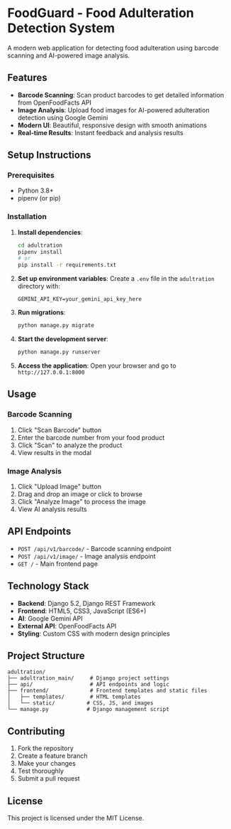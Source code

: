 # FoodGuard - Food Adulteration Detection System

A modern web application for detecting food adulteration using barcode scanning and AI-powered image analysis.

## Features

- **Barcode Scanning**: Scan product barcodes to get detailed information from OpenFoodFacts API
- **Image Analysis**: Upload food images for AI-powered adulteration detection using Google Gemini
- **Modern UI**: Beautiful, responsive design with smooth animations
- **Real-time Results**: Instant feedback and analysis results

## Setup Instructions

### Prerequisites
- Python 3.8+
- pipenv (or pip)

### Installation

1. **Install dependencies**:
   ```bash
   cd adultration
   pipenv install
   # or
   pip install -r requirements.txt
   ```

2. **Set up environment variables**:
   Create a `.env` file in the `adultration` directory with:
   ```
   GEMINI_API_KEY=your_gemini_api_key_here
   ```

3. **Run migrations**:
   ```bash
   python manage.py migrate
   ```

4. **Start the development server**:
   ```bash
   python manage.py runserver
   ```

5. **Access the application**:
   Open your browser and go to `http://127.0.0.1:8000`

## Usage

### Barcode Scanning
1. Click "Scan Barcode" button
2. Enter the barcode number from your food product
3. Click "Scan" to analyze the product
4. View results in the modal

### Image Analysis
1. Click "Upload Image" button
2. Drag and drop an image or click to browse
3. Click "Analyze Image" to process the image
4. View AI analysis results

## API Endpoints

- `POST /api/v1/barcode/` - Barcode scanning endpoint
- `POST /api/v1/image/` - Image analysis endpoint
- `GET /` - Main frontend page

## Technology Stack

- **Backend**: Django 5.2, Django REST Framework
- **Frontend**: HTML5, CSS3, JavaScript (ES6+)
- **AI**: Google Gemini API
- **External API**: OpenFoodFacts API
- **Styling**: Custom CSS with modern design principles

## Project Structure

```
adultration/
├── adultration_main/     # Django project settings
├── api/                  # API endpoints and logic
├── frontend/             # Frontend templates and static files
│   ├── templates/        # HTML templates
│   └── static/          # CSS, JS, and images
└── manage.py            # Django management script
```

## Contributing

1. Fork the repository
2. Create a feature branch
3. Make your changes
4. Test thoroughly
5. Submit a pull request

## License

This project is licensed under the MIT License.

